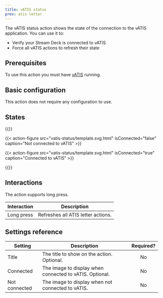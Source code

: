 ```yaml
---
title: vATIS status
prev: atis-letter
---
```


The vATIS status action shows the state of the connection to the vATIS application. You can use it to:

- Verify your Stream Deck is connected to vATIS
- Force all vATIS actions to refresh their state

## Prerequisites

To use this action you must have [vATIS](https://vatis.app) running.

## Basic configuration

This action does not require any configuration to use.

## States

{{<action-figures>}}

<!-- Not connected -->

{{< action-figure src="vatis-status/template.svg.html" isConnected="false" caption="Not connected to vATIS" >}}

{{< action-figure src="vatis-status/template.svg.html" isConnected="true" caption="Connected to vATIS" >}}

{{</action-figures>}}

## Interactions

The action supports long press.

| Interaction | Description                        |
| ----------- | ---------------------------------- |
| Long press  | Refreshes all ATIS letter actions. |

## Settings reference

| Setting       | Description                                             | Required? |
| ------------- | ------------------------------------------------------- | :-------: |
| Title         | The title to show on the action. Optional.              |    No     |
| Connected     | The image to display when connected to vATIS. Optional. |    No     |
| Not connected | The image to display when not connected to vATIS.       |    No     |
